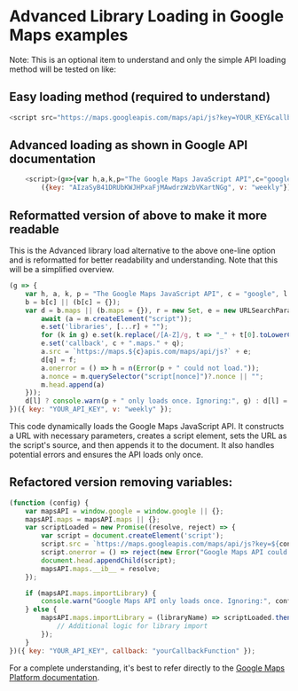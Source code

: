 # Advanced Library Loading in Google Maps examples

Note: This is an optional item to understand and only the simple API loading method will be tested on like:

## Easy loading method (required to understand)

```javascript
<script src="https://maps.googleapis.com/maps/api/js?key=YOUR_KEY&callback=myMap"></script>
```

## Advanced loading as shown in Google API documentation

```javascript
    <script>(g=>{var h,a,k,p="The Google Maps JavaScript API",c="google",l="importLibrary",q="__ib__",m=document,b=window;b=b[c]||(b[c]={});var d=b.maps||(b.maps={}),r=new Set,e=new URLSearchParams,u=()=>h||(h=new Promise(async(f,n)=>{await (a=m.createElement("script"));e.set("libraries",[...r]+"");for(k in g)e.set(k.replace(/[A-Z]/g,t=>"_"+t[0].toLowerCase()),g[k]);e.set("callback",c+".maps."+q);a.src=`https://maps.${c}apis.com/maps/api/js?`+e;d[q]=f;a.onerror=()=>h=n(Error(p+" could not load."));a.nonce=m.querySelector("script[nonce]")?.nonce||"";m.head.append(a)}));d[l]?console.warn(p+" only loads once. Ignoring:",g):d[l]=(f,...n)=>r.add(f)&&u().then(()=>d[l](f,...n))})
        ({key: "AIzaSyB41DRUbKWJHPxaFjMAwdrzWzbVKartNGg", v: "weekly"});</script>
```

## Reformatted version of above to make it more readable

This is the Advanced library load alternative to the above one-line option and is reformatted for better readability and understanding. Note that this will be a simplified overview. 

```javascript
(g => {
    var h, a, k, p = "The Google Maps JavaScript API", c = "google", l = "importLibrary", q = "__ib__", m = document, b = window;
    b = b[c] || (b[c] = {});
    var d = b.maps || (b.maps = {}), r = new Set, e = new URLSearchParams, u = () => h || (h = new Promise(async(f, n) => {
        await (a = m.createElement("script"));
        e.set('libraries', [...r] + "");
        for (k in g) e.set(k.replace(/[A-Z]/g, t => "_" + t[0].toLowerCase()), g[k]);
        e.set('callback', c + ".maps." + q);
        a.src = `https://maps.${c}apis.com/maps/api/js?` + e;
        d[q] = f;
        a.onerror = () => h = n(Error(p + " could not load."));
        a.nonce = m.querySelector("script[nonce]")?.nonce || "";
        m.head.append(a)
    }));
    d[l] ? console.warn(p + " only loads once. Ignoring:", g) : d[l] = (f, ...n) => r.add(f) && u().then(() => d[l](f, ...n))
})({ key: "YOUR_API_KEY", v: "weekly" });
```

This code dynamically loads the Google Maps JavaScript API. It constructs a URL with necessary parameters, creates a script element, sets the URL as the script's source, and then appends it to the document. It also handles potential errors and ensures the API loads only once.

## Refactored version removing variables:

```javascript
(function (config) {
    var mapsAPI = window.google = window.google || {};
    mapsAPI.maps = mapsAPI.maps || {};
    var scriptLoaded = new Promise((resolve, reject) => {
        var script = document.createElement('script');
        script.src = `https://maps.googleapis.com/maps/api/js?key=${config.key}&callback=${config.callback}`;
        script.onerror = () => reject(new Error("Google Maps API could not load."));
        document.head.appendChild(script);
        mapsAPI.maps.__ib__ = resolve;
    });

    if (mapsAPI.maps.importLibrary) {
        console.warn("Google Maps API only loads once. Ignoring:", config);
    } else {
        mapsAPI.maps.importLibrary = (libraryName) => scriptLoaded.then(() => {
            // Additional logic for library import
        });
    }
})({ key: "YOUR_API_KEY", callback: "yourCallbackFunction" });

```

For a complete understanding, it's best to refer directly to the [Google Maps Platform documentation](https://developers.google.com/maps/documentation/javascript/examples/map-simple#maps_map_simple-html).
